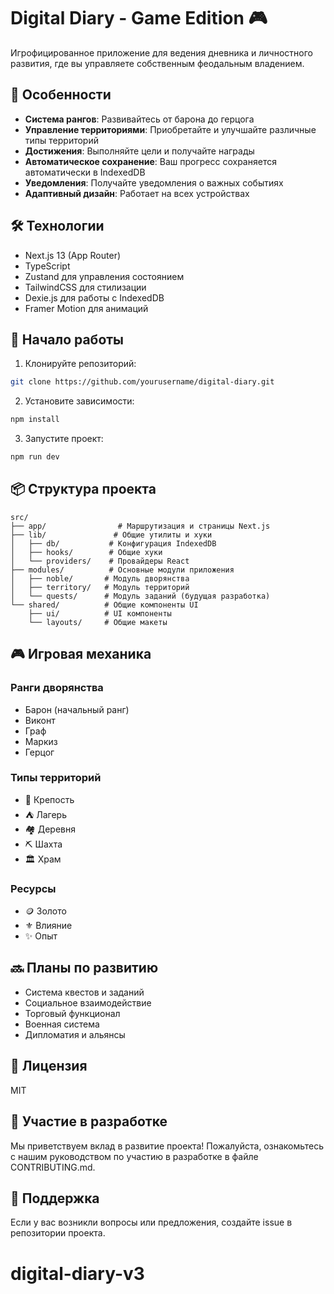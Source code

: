 # Digital Diary - Game Edition 🎮

Игрофицированное приложение для ведения дневника и личностного развития, где вы управляете собственным феодальным владением.

## 🎯 Особенности

- **Система рангов**: Развивайтесь от барона до герцога
- **Управление территориями**: Приобретайте и улучшайте различные типы территорий
- **Достижения**: Выполняйте цели и получайте награды
- **Автоматическое сохранение**: Ваш прогресс сохраняется автоматически в IndexedDB
- **Уведомления**: Получайте уведомления о важных событиях
- **Адаптивный дизайн**: Работает на всех устройствах

## 🛠 Технологии

- Next.js 13 (App Router)
- TypeScript
- Zustand для управления состоянием
- TailwindCSS для стилизации
- Dexie.js для работы с IndexedDB
- Framer Motion для анимаций

## 🚀 Начало работы

1. Клонируйте репозиторий:
```bash
git clone https://github.com/yourusername/digital-diary.git
```

2. Установите зависимости:
```bash
npm install
```

3. Запустите проект:
```bash
npm run dev
```

## 📦 Структура проекта

```
src/
├── app/                # Маршрутизация и страницы Next.js
├── lib/               # Общие утилиты и хуки
│   ├── db/           # Конфигурация IndexedDB
│   ├── hooks/        # Общие хуки
│   └── providers/    # Провайдеры React
├── modules/          # Основные модули приложения
│   ├── noble/       # Модуль дворянства
│   ├── territory/   # Модуль территорий
│   └── quests/      # Модуль заданий (будущая разработка)
└── shared/          # Общие компоненты UI
    ├── ui/          # UI компоненты
    └── layouts/     # Общие макеты
```

## 🎮 Игровая механика

### Ранги дворянства
- Барон (начальный ранг)
- Виконт
- Граф
- Маркиз
- Герцог

### Типы территорий
- 🏰 Крепость
- ⛺ Лагерь
- 🏘️ Деревня
- ⛏️ Шахта
- 🏛️ Храм

### Ресурсы
- 🪙 Золото
- ⚜️ Влияние
- ✨ Опыт

## 🔜 Планы по развитию

- Система квестов и заданий
- Социальное взаимодействие
- Торговый функционал
- Военная система
- Дипломатия и альянсы

## 📝 Лицензия

MIT

## 👥 Участие в разработке

Мы приветствуем вклад в развитие проекта! Пожалуйста, ознакомьтесь с нашим руководством по участию в разработке в файле CONTRIBUTING.md.

## 🤝 Поддержка

Если у вас возникли вопросы или предложения, создайте issue в репозитории проекта.
# digital-diary-v3
